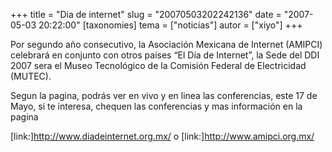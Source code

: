 +++
title = "Dia de internet"
slug = "20070503202242136"
date = "2007-05-03 20:22:00"
[taxonomies]
tema = ["noticias"]
autor = ["xiyo"]
+++

Por segundo año consecutivo, la Asociación Mexicana de Internet (AMIPCI)
celebrará en conjunto con otros países “El Día de Internet”, la Sede del
DDI 2007 sera el Museo Tecnológico de la Comisión Federal de
Electricidad (MUTEC).

Segun la pagina, podrás ver en vivo y en linea las conferencias, este 17
de Mayo, si te interesa, chequen las conferencias y mas información en
la pagina

\[link:\]<a href="http://www.diadeinternet.org.mx/">http://www.diadeinternet.org.mx/</a>
o
\[link:\]<a href="http://www.amipci.org.mx/">http://www.amipci.org.mx/</a>

